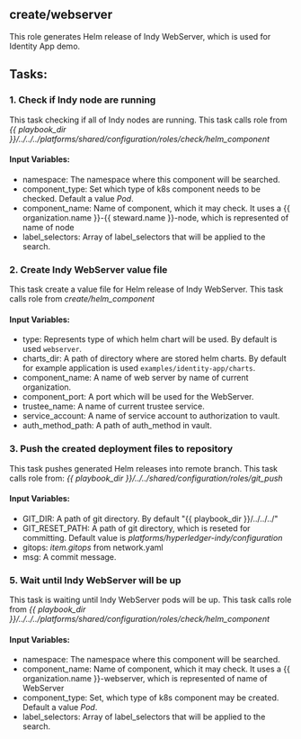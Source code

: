 [//]: # (##############################################################################################)
[//]: # (Copyright Accenture. All Rights Reserved.)
[//]: # (SPDX-License-Identifier: Apache-2.0)
[//]: # (##############################################################################################)

## create/webserver
This role generates Helm release of Indy WebServer, which is used for Identity App demo.

## Tasks:
### 1. Check if Indy node are running
This task checking if all of Indy nodes are running.
This task calls role from *{{ playbook_dir }}/../../../platforms/shared/configuration/roles/check/helm_component*
#### Input Variables:
 - namespace: The namespace where this component will be searched.
 - component_type: Set which type of k8s component needs to be checked. Default a value *Pod*.
 - component_name: Name of component, which it may check. It uses a {{ organization.name }}-{{ steward.name }}-node, which is represented of name of node
 - label_selectors: Array of label_selectors that will be applied to the search.
### 2. Create Indy WebServer value file
This task create a value file for Helm release of Indy WebServer.
This task calls role from *create/helm_component*
#### Input Variables:
 - type: Represents type of which helm chart will be used. By default is used `webserver`.
 - charts_dir: A path of directory where are stored helm charts. By default for example application is used `examples/identity-app/charts`.
 - component_name: A name of web server by name of current organization.
 - component_port: A port which will be used for the WebServer.
 - trustee_name: A name of current trustee service.
 - service_account: A name of service account to authorization to vault.
 - auth_method_path: A path of auth_method in vault.
### 3. Push the created deployment files to repository
This task pushes generated Helm releases into remote branch.
This task calls role from: *{{ playbook_dir }}/../../shared/configuration/roles/git_push*
#### Input Variables:
 - GIT_DIR: A path of git directory. By default "{{ playbook_dir }}/../../../"
 - GIT_RESET_PATH: A path of git directory, which is reseted for committing. Default value is *platforms/hyperledger-indy/configuration*
 - gitops: *item.gitops* from network.yaml
 - msg: A commit message.
### 5. Wait until Indy WebServer will be up
This task is waiting until Indy WebServer pods will be up.
This task calls role from *{{ playbook_dir }}/../../../platforms/shared/configuration/roles/check/helm_component*
#### Input Variables:
 - namespace: The namespace where this component will be searched.
 - component_name: Name of component, which it may check. It uses a {{ organization.name }}-webserver, which is represented of name of WebServer
 - component_type: Set, which type of k8s component may be created. Default a value *Pod*. 
 - label_selectors: Array of label_selectors that will be applied to the search.